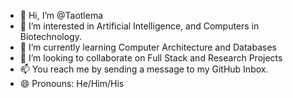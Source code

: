 - 👋 Hi, I’m @Taotlema
- 👀 I’m interested in Artificial Intelligence, and Computers in Biotechnology.
- 🌱 I’m currently learning Computer Architecture and Databases
- 💞️ I’m looking to collaborate on Full Stack and Research Projects
- 📫 You reach me by sending a message to my GitHub Inbox.
- 😄 Pronouns: He/Him/His

<!---
Taotlema/Taotlema is a ✨ special ✨ repository because its `README.md` (this file) appears on your GitHub profile.
You can click the Preview link to take a look at your changes.
--->
